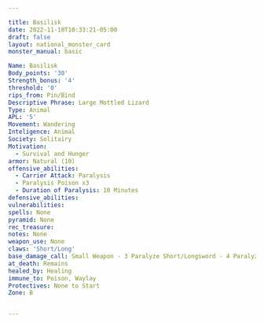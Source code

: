 ```yaml
---

title: Basilisk
date: 2022-11-10T10:33:21-05:00
draft: false
layout: national_monster_card
monster_manual: basic

Name: Basilisk
Body_points: '30'
Strength_bonus: '4'
threshold: '0'
rips_from: Pin/Bind
Descriptive Phrase: Large Mottled Lizard
Type: Animal
APL: '5'
Movement: Wandering
Inteligence: Animal
Society: Solitairy
Motivation: 
  - Survival and Hunger
armor: Natural (10)
offensive_abilities: 
  - Carrier Attack: Paralysis  
  - Paralysis Poison x3  
  - Duration of Paralysis: 10 Minutes
defensive_abilities: 
vulnerabilities: 
spells: None
pyramid: None
rec_treasure: 
notes: None
weapon_use: None
claws: 'Short/Long'
base_damage_call: Small Weapon - 3 Paralyze Short/Longsword - 4 Paralyze
at_death: Remains
healed_by: Healing
immune_to: Poison, Waylay
Protectives: None to Start
Zone: B


---
```

